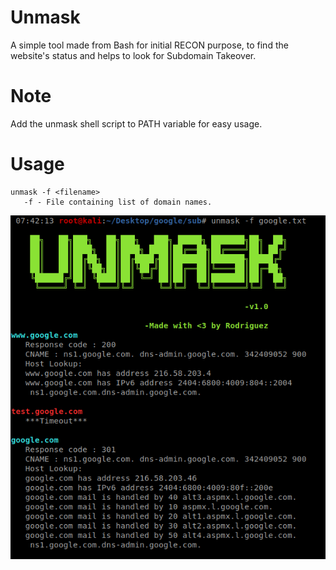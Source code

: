 # Unmask
A simple tool made from Bash for initial RECON purpose, to find the website's status and helps to look for Subdomain Takeover.

# Note
Add the unmask shell script to PATH variable for easy usage.

# Usage
```
unmask -f <filename>
   -f - File containing list of domain names.
```
    
    
![](demo.png)
    
    
